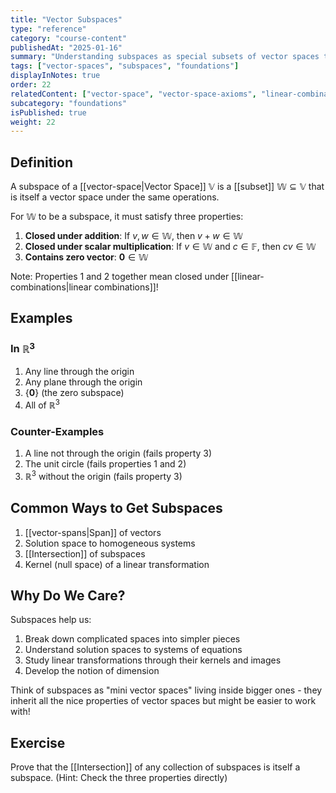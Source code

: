 ```yaml
---
title: "Vector Subspaces"
type: "reference"
category: "course-content"
publishedAt: "2025-01-16"
summary: "Understanding subspaces as special subsets of vector spaces that preserve vector operations."
tags: ["vector-spaces", "subspaces", "foundations"]
displayInNotes: true
order: 22
relatedContent: ["vector-space", "vector-space-axioms", "linear-combinations"]
subcategory: "foundations"
isPublished: true
weight: 22
---
```


## Definition
A subspace of a [[vector-space|Vector Space]] $\mathbb{V}$ is a [[subset]] $\mathbb{W} \subseteq \mathbb{V}$ that is itself a vector space under the same operations.

For $\mathbb{W}$ to be a subspace, it must satisfy three properties:
1. **Closed under addition**: If $v,w \in \mathbb{W}$, then $v + w \in \mathbb{W}$
2. **Closed under scalar multiplication**: If $v \in \mathbb{W}$ and $c \in \mathbb{F}$, then $cv \in \mathbb{W}$
3. **Contains zero vector**: $\mathbf{0} \in \mathbb{W}$

Note: Properties 1 and 2 together mean closed under [[linear-combinations|linear combinations]]!

## Examples
### In $\mathbb{R}^3$
1. Any line through the origin
2. Any plane through the origin
3. $\{\mathbf{0}\}$ (the zero subspace)
4. All of $\mathbb{R}^3$

### Counter-Examples
1. A line not through the origin (fails property 3)
2. The unit circle (fails properties 1 and 2)
3. $\mathbb{R}^3$ without the origin (fails property 3)

## Common Ways to Get Subspaces
1. [[vector-spans|Span]] of vectors
2. Solution space to homogeneous systems
3. [[Intersection]] of subspaces
4. Kernel (null space) of a linear transformation

## Why Do We Care?
Subspaces help us:
1. Break down complicated spaces into simpler pieces
2. Understand solution spaces to systems of equations
3. Study linear transformations through their kernels and images
4. Develop the notion of dimension

Think of subspaces as "mini vector spaces" living inside bigger ones - they inherit all the nice properties of vector spaces but might be easier to work with!

## Exercise
Prove that the [[Intersection]] of any collection of subspaces is itself a subspace.
(Hint: Check the three properties directly)

